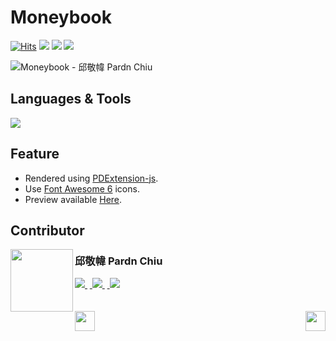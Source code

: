 # Moneybook

<a href="https://hits.sh/github.com/pardnchiu/moneybook/"><img alt="Hits" src="https://hits.sh/github.com/pardnchiu/moneybook.svg?label=Hit"/></a> <img src="https://img.shields.io/github/repo-size/pardnchiu/moneybook?label=Size"> <img src="https://img.shields.io/github/license/pardnchiu/moneybook?label=License&ver=1"> <img src="https://img.shields.io/badge/Developer-邱敬幃%20Pardn%20Chiu-A374BF">

![Moneybook - 邱敬幃 Pardn Chiu](https://pardn.io/image/repo/moneybook.jpg)

## Languages & Tools

![](https://skillicons.dev/icons?i=html,css,sass,javascript,vscode)

## Feature

- Rendered using [PDExtension-js](https://github.com/pardnchiu/PDExtension-js).
- Use [Font Awesome 6](https://fontawesome.com/v6/search) icons.
- Preview available [Here](https://pardnchiu.github.io/moneybook/).

## Contributor

<img src=https://pardn.io/image/head-s.jpg align=left width=100 height=100>

### 邱敬幃 Pardn Chiu

<a href="mailto:mail@pardn.ltd">
  <img src="https://pardn.io/image/mail.svg">
</a>&nbsp<a href="https://linkedin.com/in/pardnchiu">
  <img src="https://skillicons.dev/icons?i=linkedin">
</a>&nbsp<a href="https://pardn.io/blog">
  <img src="https://pardn.io/image/blog.svg">
</a>

<br>
<br>
<br>

<a href=https://github.com/pardnchiu/website-template-16>
  <img align=left src=https://pardn.io/image/left.svg height=32>
</a>

<a href=https://github.com/pardnchiu/personal-profile-page>
  <img align=right src=https://pardn.io/image/right.svg height=32>
</a>